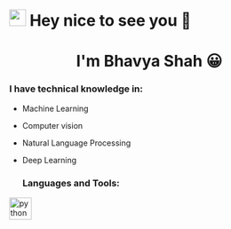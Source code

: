### <h1><img src="https://emojis.slackmojis.com/emojis/images/1531849430/4246/blob-sunglasses.gif?1531849430" width="30"/> Hey nice to see you 👋
  <h1 align="center">I'm Bhavya Shah 😀</h1>

### I have technical knowledge in:
* Machine Learning 
* Computer vision
* Natural Language Processing
* Deep Learning

  
  <h3 align="left">Languages and Tools:</h3>
<p align="left"> <a href=["https://www.arduino.cc/](https://www.python.org/doc/)" target="_blank"> <img src="https://cdn.worldvectorlogo.com/logos/python.svg" alt="python" width="40" height="40"/> </a>

